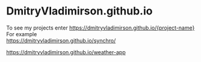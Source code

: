 # DmitryVladimirson.github.io
To see my projects enter https://dmitryvladimirson.github.io/{project-name}
For example  
https://dmitryvladimirson.github.io/synchro/

https://dmitryvladimirson.github.io/weather-app
